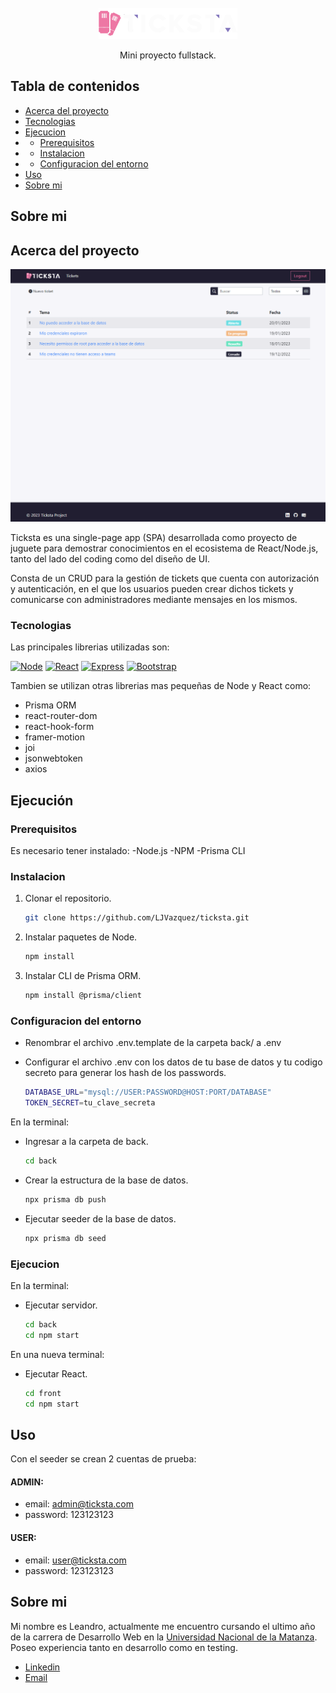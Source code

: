 <br />
<div align="center">
  <a href="https://github.com/othneildrew/Best-README-Template">
    <img src="readme_assets/logo.png" alt="Logo" height="50">
  </a>

  <p align="center">
    Mini proyecto fullstack.
    <br />
    <!-- <a href="https://github.com/othneildrew/Best-README-Template"><strong>Live demo</strong></a> -->
  </p>
</div>

## Tabla de contenidos

- [Acerca del proyecto](##acerca-del-proyecto)
- [Tecnologias](#tecnologias)
- [Ejecucion](#ejecucion)
- - [Prerequisitos](#prerequisitos)
- - [Instalacion](#instalacion)
- - [Configuracion del entorno](#configuracion-del-entorno)
- [Uso](#uso)
- [Sobre mi](#sobre-mi)

## Sobre mi

## Acerca del proyecto

[![Product Name Screen Shot][product-screenshot]](#)

Ticksta es una single-page app (SPA) desarrollada como proyecto de juguete para demostrar conocimientos en el ecosistema de React/Node.js, tanto del lado del coding como del diseño de UI.

Consta de un CRUD para la gestión de tickets que cuenta con autorización y autenticación, en el que los usuarios pueden crear dichos tickets y comunicarse con administradores mediante mensajes en los mismos.

### Tecnologias

Las principales librerias utilizadas son:

[![Node][node]][node-url]
[![React][react.js]][react-url]
[![Express][express]][react-url]
[![Bootstrap][bootstrap.com]][bootstrap-url]

Tambien se utilizan otras librerias mas pequeñas de Node y React como:

- Prisma ORM
- react-router-dom
- react-hook-form
- framer-motion
- joi
- jsonwebtoken
- axios

## Ejecución

### Prerequisitos

Es necesario tener instalado:
-Node.js
-NPM
-Prisma CLI

### Instalacion

1. Clonar el repositorio.
   ```sh
   git clone https://github.com/LJVazquez/ticksta.git
   ```
2. Instalar paquetes de Node.
   ```sh
   npm install
   ```
3. Instalar CLI de Prisma ORM.
   ```sh
   npm install @prisma/client
   ```

### Configuracion del entorno

- Renombrar el archivo .env.template de la carpeta back/ a .env
- Configurar el archivo .env con los datos de tu base de datos y tu codigo secreto para generar los hash de los passwords.

  ```sh
  DATABASE_URL="mysql://USER:PASSWORD@HOST:PORT/DATABASE"
  TOKEN_SECRET=tu_clave_secreta

  ```

En la terminal:

- Ingresar a la carpeta de back.
  ```sh
  cd back
  ```
- Crear la estructura de la base de datos.
  ```sh
  npx prisma db push
  ```
- Ejecutar seeder de la base de datos.
  ```sh
  npx prisma db seed
  ```

### Ejecucion

En la terminal:

- Ejecutar servidor.
  ```sh
  cd back
  cd npm start
  ```

En una nueva terminal:

- Ejecutar React.
  ```sh
  cd front
  cd npm start
  ```

## Uso

Con el seeder se crean 2 cuentas de prueba:

#### ADMIN:

- email: admin@ticksta.com
- password: 123123123

#### USER:

- email: user@ticksta.com
- password: 123123123

## Sobre mi

Mi nombre es Leandro, actualmente me encuentro cursando el ultimo año de la carrera de Desarrollo Web en la [Universidad Nacional de la Matanza](https://www.unlam.edu.ar/).
Poseo experiencia tanto en desarrollo como en testing.

- [Linkedin](https://www.linkedin.com/in/lvazquez-dev/)
- [Email](mailto:ljvazquez00@gmail.com)

[product-screenshot]: readme_assets/tickets_screenshot.png
[react.js]: https://img.shields.io/badge/React-20232A?style=for-the-badge&logo=react&logoColor=61DAFB
[react-url]: https://reactjs.org/
[bootstrap.com]: https://img.shields.io/badge/Bootstrap-563D7C?style=for-the-badge&logo=bootstrap&logoColor=white
[bootstrap-url]: https://getbootstrap.com
[node]: https://img.shields.io/badge/Node-8fe3a7?style=for-the-badge&logo=nodedotjs
[node-url]: https://nodejs.org
[express]: https://img.shields.io/badge/Express.js-303e75?style=for-the-badge&logo=express
[express-url]: https://expressjs.org

